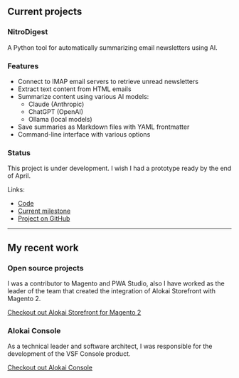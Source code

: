 ## Current projects

### NitroDigest

A Python tool for automatically summarizing email newsletters using AI.

### Features

- Connect to IMAP email servers to retrieve unread newsletters
- Extract text content from HTML emails
- Summarize content using various AI models:
  - Claude (Anthropic)
  - ChatGPT (OpenAI)
  - Ollama (local models)
- Save summaries as Markdown files with YAML frontmatter
- Command-line interface with various options

### Status

This project is under development. I wish I had a prototype ready by the end of April.

Links:

- [Code](https://github.com/Frodigo/garage/tree/main/tools/NitroDigest)
- [Current milestone](https://github.com/Frodigo/garage/milestone/1)
- [Project on GitHub](https://github.com/users/Frodigo/projects/4)

---

## My recent work

### Open source projects

I was a contributor to Magento and PWA Studio, also I have worked as the leader of the team that created the integration of Alokai Storefront with Magento 2.

[Checkout out Alokai Storefront for Magento 2](https://alokai.com/pwa-for-magento)

### Alokai Console

As a technical leader and software architect, I was responsible for the development of the VSF Console product.

[Checkout out Alokai Console](https://alokai.com/product/console)
